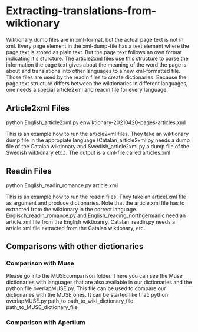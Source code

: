 # Extracting-translations-from-wiktionary
Wiktionary dump files are in xml-format, but the actual page text is not in xml. Every page element in the xml-dump-file has a text element where the page text is stored as plain text.
But the page text follows an own format indicating it's sturcture. The article2xml files use this structure to parse the information the page text gives about the meaning of the word the page is about and translations into other languages to a new xml-formatted file. Those files are used by the readin files to create dictionaries. Because the page text structure differs between the wiktionaries in different languages, one needs a special article2xml and readin file for every language.
## Article2xml Files
python English_article2xml.py enwiktionary-20210420-pages-articles.xml

This is an example how to run the article2xml files. They take an wiktionary dump file in the appropiate language (Catalan_article2xml.py needs a dump file of the Catalan wiktionary and Swedish_article2xml.py a dump file of the Swedish wiktionary etc.). The output is a xml-file called articles.xml
## Readin Files
python English_readin_romance.py article.xml

This is an example how to run the readin files. They take an articel.xml file as argument and produce dictionaries. Note that the article.xml file has to extracted from the wiktionary in the correct language. Englisch_readin_romance.py and English_reading_northgermanic need an article.xml file from the English wiktioanry, Catalan_readin.py needs a article.xml file extracted from the Catalan wiktionary, etc.

## Comparisons with other dictionaries
### Comparison with Muse
Please go into the MUSEcomparison folder. There you can see the Muse dictionaries with languages that are also available in our dictionaries and the python file overlapMUSE.py. This file can be used to compare our dictionaries with the MUSE ones. It can be started like that:
python overlapMUSE.py path_to path_to_wiki_dictionary_file path_to_MUSE_dictionary_file
### Comparison with Apertium
